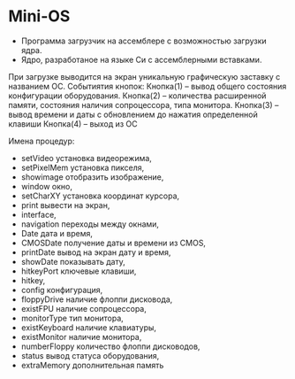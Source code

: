 # Mini-OS

- Программа загрузчик на ассемблере с возможностью загрузки ядра.
- Ядро, разработаное на языке Си с ассемблерными вставками. 

При  загрузке выводится на экран уникальную графическую заставку  с названием ОС. 
Событиятия кнопок: 
Кнопка(1)  –  вывод  общего  состояния  конфигурации  оборудования. 
Кнопка(2)  –  количества  расширенной  памяти,  состояния  наличия сопроцессора, типа монитора. 
Кнопка(3)  –  вывод  времени  и  даты  с  обновлением  до  нажатия определенной клавиши 
Кнопка(4) – выход из ОС

Имена процедур: 
- setVideo  установка видеорежима,
- setPixelMem установка пикселя,
- showimage отобразить изображение,
- window окно,
- setCharXY установка координат курсора,
- print вывести на экран,
- interface,
- navigation переходы между окнами,
- Date дата и время,
- CMOSDate получение даты и времени из CMOS,
- printDate  вывод на экран дату и время,
- showDate показывать дату,
- hitkeyPort ключевые клавиши,
- hitkey,
- config конфигурация,
- floppyDrive наличие флоппи дисковода,
- existFPU наличие сопроцессора,
- monitorType тип монитора,
- existKeyboard наличие клавиатуры,
- existMonitor наличие монитора,
- numberFloppy количество флоппи дисководов,
- status вывод статуса оборудования,
- extraMemory дополнительная память
